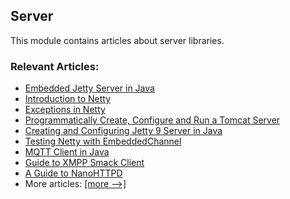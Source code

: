 ## Server

This module contains articles about server libraries.

### Relevant Articles:

- [Embedded Jetty Server in Java](https://www.surya.com/jetty-embedded)
- [Introduction to Netty](https://www.surya.com/netty)
- [Exceptions in Netty](https://www.surya.com/netty-exception-handling)
- [Programmatically Create, Configure and Run a Tomcat Server](https://www.surya.com/tomcat-programmatic-setup)
- [Creating and Configuring Jetty 9 Server in Java](https://www.surya.com/jetty-java-programmatic)
- [Testing Netty with EmbeddedChannel](https://www.surya.com/testing-netty-embedded-channel)
- [MQTT Client in Java](https://www.surya.com/java-mqtt-client)
- [Guide to XMPP Smack Client](https://www.surya.com/xmpp-smack-chat-client)
- [A Guide to NanoHTTPD](https://www.surya.com/nanohttpd)
- More articles: [[more -->]](../libraries-server-2)